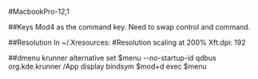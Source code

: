 #MacbookPro-12,1 

##Keys
Mod4 as the command key.
Need to swap control and command.

##Resolution
In ~/.Xresources:
#Resolution scaling at 200%
Xft.dpi: 192

##dmenu krunner alternative
set $menu --no-startup-id qdbus org.kde.krunner /App display
bindsym $mod+d exec $menu
